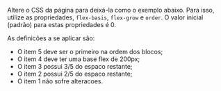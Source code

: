 Altere o CSS da página para deixá-la como o exemplo abaixo. Para isso, utilize as propriedades, `flex-basis`, `flex-grow` e `order`. O valor inicial (padrão) para estas propriedades é 0.

As definicões a se aplicar são:
- O item 5 deve ser o primeiro na ordem dos blocos;
- O item 4 deve ter uma base flex de 200px;
- O item 3 possui 3/5 do espaco restante;
- O item 2 possui 2/5 do espaco restante;
- O item 1 não sofre alteracoes.

![]()